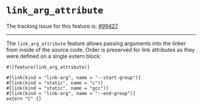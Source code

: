 # `link_arg_attribute`

The tracking issue for this feature is: [#99427]

------

The `link_arg_attribute` feature allows passing arguments into the linker
from inside of the source code. Order is preserved for link attributes as
they were defined on a single extern block:

```rust,ignore (linking to "c" segfaults)
#![feature(link_arg_attribute)]

#[link(kind = "link-arg", name = "--start-group")]
#[link(kind = "static", name = "c")]
#[link(kind = "static", name = "gcc")]
#[link(kind = "link-arg", name = "--end-group")]
extern "C" {}
```

[#99427]: https://github.com/rust-lang/rust/issues/99427
